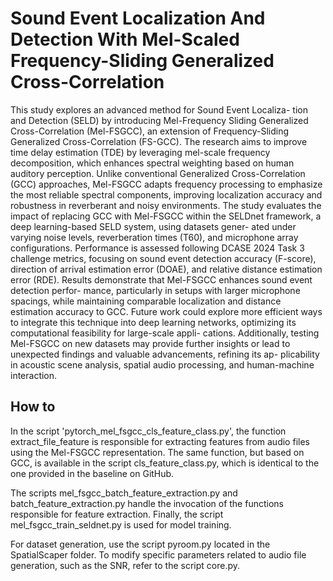 # Sound Event Localization And Detection With Mel-Scaled Frequency-Sliding Generalized Cross-Correlation

This study explores an advanced method for Sound Event Localiza- tion and Detection (SELD) by introducing Mel-Frequency Sliding Generalized Cross-Correlation (Mel-FSGCC), an extension of Frequency-Sliding Generalized Cross-Correlation (FS-GCC). The research aims to improve time delay estimation (TDE) by leveraging mel-scale frequency decomposition, which enhances spectral weighting based on human auditory perception. Unlike conventional Generalized Cross-Correlation (GCC) approaches, Mel-FSGCC adapts frequency processing to emphasize the most reliable spectral components, improving localization accuracy and robustness in reverberant and noisy environments.
The study evaluates the impact of replacing GCC with Mel-FSGCC within the SELDnet framework, a deep learning-based SELD system, using datasets gener- ated under varying noise levels, reverberation times (T60), and microphone array configurations. Performance is assessed following DCASE 2024 Task 3 challenge metrics, focusing on sound event detection accuracy (F-score), direction of arrival estimation error (DOAE), and relative distance estimation error (RDE).
Results demonstrate that Mel-FSGCC enhances sound event detection perfor- mance, particularly in setups with larger microphone spacings, while maintaining comparable localization and distance estimation accuracy to GCC.
Future work could explore more efficient ways to integrate this technique into deep learning networks, optimizing its computational feasibility for large-scale appli- cations. Additionally, testing Mel-FSGCC on new datasets may provide further insights or lead to unexpected findings and valuable advancements, refining its ap- plicability in acoustic scene analysis, spatial audio processing, and human-machine interaction.

## How to
In the script 'pytorch_mel_fsgcc_cls_feature_class.py', the function extract_file_feature is responsible for extracting features from audio files using the Mel-FSGCC representation.
The same function, but based on GCC, is available in the script cls_feature_class.py, which is identical to the one provided in the baseline on GitHub.

The scripts mel_fsgcc_batch_feature_extraction.py and batch_feature_extraction.py handle the invocation of the functions responsible for feature extraction.
Finally, the script mel_fsgcc_train_seldnet.py is used for model training.

For dataset generation, use the script pyroom.py located in the SpatialScaper folder.
To modify specific parameters related to audio file generation, such as the SNR, refer to the script core.py.
